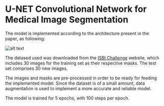 # U-NET Convolutional Network for Medical Image Segmentation 

The model is implemented according to the architecture present in the paper, as following:

![alt text](https://cdn-images-1.medium.com/max/1600/1*TXfEPqTbFBPCbXYh2bstlA.png)

The datased used was downloaded from the [ISBI Challenge](https://stackoverflow.com/questions/14494747/add-images-to-readme-md-on-github) website, which includes 30 images for the training set as their respective masks. The test set comprises 30 new images.

The images and masks are pre-processed in order to be ready for feeding the implemented model.
Since the dataset is of a small amount, data augmentation is used to implement a more accurate and reliable model.

The model is trained for 5 epochs, with 100 steps per epoch.

